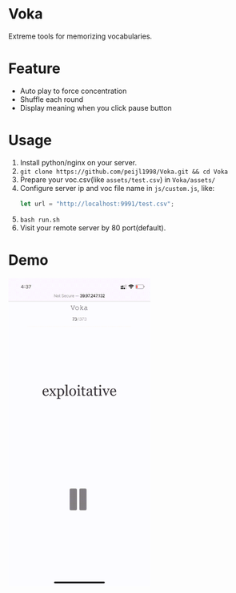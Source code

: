 # Voka
Extreme tools for memorizing vocabularies.


# Feature
- Auto play to force concentration
- Shuffle each round
- Display meaning when you click pause button 

# Usage
1. Install python/nginx on your server.
2. `git clone https://github.com/peijl1998/Voka.git && cd Voka`
3. Prepare your voc.csv(like `assets/test.csv`) in `Voka/assets/`
4. Configure server ip and voc file name in `js/custom.js`, like:
   ```js
   let url = "http://localhost:9991/test.csv"; 
   ```
5. `bash run.sh`
6. Visit your remote server by 80 port(default).

# Demo
<img src="demo.gif" alt="Demo.gif" style="zoom:60%;" />
